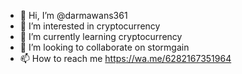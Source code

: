 - 👋 Hi, I’m @darmawans361
- 👀 I’m interested in cryptocurrency
- 🌱 I’m currently learning cryptocurrency
- 💞️ I’m looking to collaborate on stormgain
- 📫 How to reach me https://wa.me/6282167351964

<!---
darmawans361/darmawans361 is a ✨ special ✨ repository because its `README.md` (this file) appears on your GitHub profile.
You can click the Preview link to take a look at your changes.
--->
